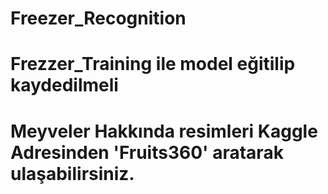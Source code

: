 # Freezer_Recognition
# Frezzer_Training ile model eğitilip kaydedilmeli
# Meyveler Hakkında resimleri Kaggle Adresinden 'Fruits360' aratarak ulaşabilirsiniz. 
